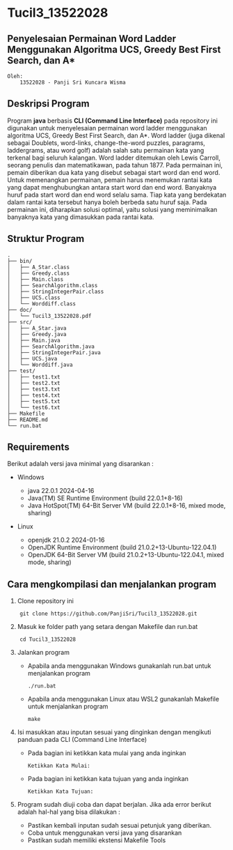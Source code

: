# Tucil3_13522028

##  Penyelesaian Permainan Word Ladder Menggunakan Algoritma UCS, Greedy Best First Search, dan A*

```
Oleh:
    13522028 - Panji Sri Kuncara Wisma
```

## Deskripsi Program

Program **java** berbasis **CLI (Command Line Interface)** pada repository ini digunakan untuk menyelesaian permainan word ladder menggunakan algoritma UCS, Greedy Best First Search, dan A*. Word ladder (juga dikenal sebagai Doublets, word-links, change-the-word puzzles, paragrams, laddergrams, atau word golf) adalah salah satu permainan kata yang terkenal bagi seluruh kalangan. Word ladder ditemukan oleh Lewis Carroll, seorang penulis dan matematikawan, pada tahun 1877. Pada permainan ini, pemain diberikan dua kata yang disebut sebagai start word dan end word. Untuk memenangkan permainan, pemain harus menemukan rantai kata yang dapat menghubungkan antara start word dan end word. Banyaknya huruf pada start word dan end word selalu sama. Tiap kata yang berdekatan dalam rantai kata tersebut hanya boleh berbeda satu huruf saja. Pada permainan ini, diharapkan solusi optimal, yaitu solusi yang meminimalkan banyaknya kata yang dimasukkan pada rantai kata. 


## Struktur Program
```
.
├── bin/
│   ├── A_Star.class
│   ├── Greedy.class
│   ├── Main.class
│   ├── SearchAlgorithm.class
│   ├── StringIntegerPair.class
│   ├── UCS.class
│   └── Worddiff.class
├── doc/
│   └── Tucil3_13522028.pdf
├── src/
│   ├── A_Star.java
│   ├── Greedy.java
│   ├── Main.java
│   ├── SearchAlgorithm.java
│   ├── StringIntegerPair.java
│   ├── UCS.java
│   └── Worddiff.java
├── test/
│   ├── test1.txt
│   ├── test2.txt
│   ├── test3.txt
│   ├── test4.txt
│   ├── test5.txt
│   └── test6.txt
├── Makefile
├── README.md
└── run.bat
```

## Requirements

Berikut adalah versi java minimal yang disarankan :

- Windows

    - java 22.0.1 2024-04-16
    - Java(TM) SE Runtime Environment (build 22.0.1+8-16)
    - Java HotSpot(TM) 64-Bit Server VM (build 22.0.1+8-16, mixed mode, sharing)

- Linux
    - openjdk 21.0.2 2024-01-16
    - OpenJDK Runtime Environment (build 21.0.2+13-Ubuntu-122.04.1)
    - OpenJDK 64-Bit Server VM (build 21.0.2+13-Ubuntu-122.04.1, mixed mode, sharing)


## Cara mengkompilasi dan menjalankan program

1. Clone repository ini
```
    git clone https://github.com/PanjiSri/Tucil3_13522028.git
```
2. Masuk ke folder path yang setara dengan Makefile dan run.bat

```
    cd Tucil3_13522028
```
3. Jalankan program

    - Apabila anda menggunakan Windows gunakanlah run.bat untuk menjalankan program

        ```
        ./run.bat
        ```

    - Apabila anda menggunakan Linux atau WSL2 gunakanlah Makefile untuk menjalankan program

        ```
        make
        ```

4. Isi masukkan atau inputan sesuai yang dinginkan dengan mengikuti panduan pada CLI (Command Line Interface)

    - Pada bagian ini ketikkan kata mulai yang anda inginkan

        ```
        Ketikkan Kata Mulai: 
        ```
    - Pada bagian ini ketikkan kata tujuan yang anda inginkan

        ```
        Ketikkan Kata Tujuan:  
        ```


5. Program sudah diuji coba dan dapat berjalan. Jika ada error berikut adalah hal-hal yang bisa dilakukan : 

    - Pastikan kembali inputan sudah sesuai petunjuk yang diberikan.
    - Coba untuk menggunakan versi java yang disarankan
    - Pastikan sudah memiliki ekstensi Makefile Tools


